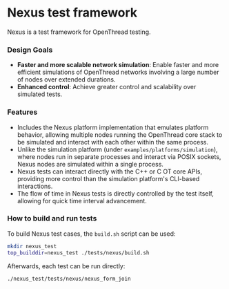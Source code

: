 # Nexus test framework

Nexus is a test framework for OpenThread testing.

### Design Goals

- **Faster and more scalable network simulation**: Enable faster and more efficient simulations of OpenThread networks involving a large number of nodes over extended durations.
- **Enhanced control**: Achieve greater control and scalability over simulated tests.

### Features

- Includes the Nexus platform implementation that emulates platform behavior, allowing multiple nodes running the OpenThread core stack to be simulated and interact with each other within the same process.
- Unlike the simulation platform (under `examples/platforms/simulation`), where nodes run in separate processes and interact via POSIX sockets, Nexus nodes are simulated within a single process.
- Nexus tests can interact directly with the C++ or C OT core APIs, providing more control than the simulation platform's CLI-based interactions.
- The flow of time in Nexus tests is directly controlled by the test itself, allowing for quick time interval advancement.

### How to build and run tests

To build Nexus test cases, the `build.sh` script can be used:

```bash
mkdir nexus_test
top_builddir=nexus_test ./tests/nexus/build.sh
```

Afterwards, each test can be run directly:

```bash
./nexus_test/tests/nexus/nexus_form_join
```
